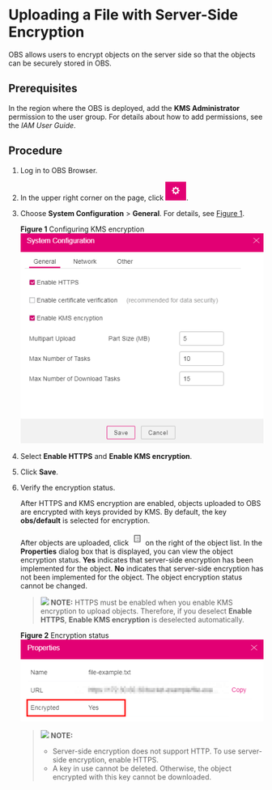 # Uploading a File with Server-Side Encryption<a name="obs_03_0421"></a>

OBS allows users to encrypt objects on the server side so that the objects can be securely stored in OBS.

## Prerequisites<a name="s0d643ba8bc99487da02b86a7664d2605"></a>

In the region where the OBS is deployed, add the  **KMS Administrator**  permission to the user group. For details about how to add permissions, see the  _IAM User Guide_.

## Procedure<a name="s4f1867b8336f4c5dbbc78cca2bf079e6"></a>

1.  Log in to OBS Browser.
2.  In the upper right corner on the page, click  ![](figures/icon-setting.png).
3.  Choose  **System Configuration**  \>  **General**. For details, see  [Figure 1](#fdd58a926a65c4dc39d5a7be42a9bb60c).

    **Figure  1**  Configuring KMS encryption<a name="fdd58a926a65c4dc39d5a7be42a9bb60c"></a>  
    ![](figures/configuring-kms-encryption.png "configuring-kms-encryption")

4.  Select  **Enable HTTPS**  and  **Enable KMS encryption**.
5.  Click  **Save**.
6.  Verify the encryption status.

    After HTTPS and KMS encryption are enabled, objects uploaded to OBS are encrypted with keys provided by KMS. By default, the key  **obs/default**  is selected for encryption.

    After objects are uploaded, click  ![](figures/icon-attributes.png)  on the right of the object list. In the  **Properties**  dialog box that is displayed, you can view the object encryption status.  **Yes**  indicates that server-side encryption has been implemented for the object.  **No**  indicates that server-side encryption has not been implemented for the object. The object encryption status cannot be changed.

    >![](public_sys-resources/icon-note.gif) **NOTE:** 
    >HTTPS must be enabled when you enable KMS encryption to upload objects. Therefore, if you deselect  **Enable HTTPS**,  **Enable KMS encryption**  is deselected automatically.

    **Figure  2**  Encryption status<a name="fig678216595447"></a>  
    ![](figures/encryption-status.png "encryption-status")

    >![](public_sys-resources/icon-note.gif) **NOTE:** 
    >-   Server-side encryption does not support HTTP. To use server-side encryption, enable HTTPS.
    >-   A key in use cannot be deleted. Otherwise, the object encrypted with this key cannot be downloaded.


